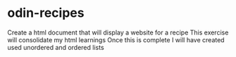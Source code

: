 # odin-recipes
Create a html document that will display a website for a recipe
This exercise will consolidate my html learnings
Once this is complete I will have created used unordered and ordered lists
